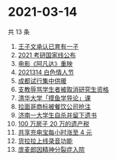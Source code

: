 # 2021-03-14

共 13 条

<!-- BEGIN ZHIHUSEARCH -->
<!-- 最后更新时间 Sun Mar 14 2021 13:15:44 GMT+0800 (China Standard Time) -->
1. [王子文承认已育有一子](https://www.zhihu.com/search?q=王子文)
1. [2021 考研国家线公布](https://www.zhihu.com/search?q=考研国家线)
1. [电影《阿凡达》重映](https://www.zhihu.com/search?q=阿凡达)
1. [2021314 白色情人节](https://www.zhihu.com/search?q=白色情人节)
1. [成都试行集中供暖](https://www.zhihu.com/search?q=成都供暖)
1. [支教辱骂学生者被取消研究生资格](https://www.zhihu.com/search?q=大连理工大学支教)
1. [清华大学「摸鱼学导论」课](https://www.zhihu.com/search?q=摸鱼课)
1. [拉面哥商标被餐饮公司抢注](https://www.zhihu.com/search?q=拉面哥)
1. [济南一大学生自杀并留下遗书](https://www.zhihu.com/search?q=济南大学学生自杀)
1. [100 万房子 20 万的遗产税](https://www.zhihu.com/search?q=遗产税)
1. [共享充电宝每小时涨至 4 元](https://www.zhihu.com/search?q=共享充电宝)
1. [货拉拉上线录音功能](https://www.zhihu.com/search?q=货拉拉)
1. [庞麦郎因精神分裂症入院](https://www.zhihu.com/search?q=庞麦郎)
<!-- END ZHIHUSEARCH -->
